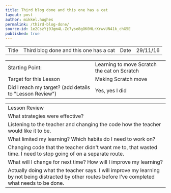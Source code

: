 ```yaml
---
title: Third blog done and this one has a cat
layout: post
author: mikkel.hughes
permalink: /third-blog-done/
source-id: 1e2CszYj9Jgm4L-Zc7yse8gOK0HLrXrwvUN41k_chG5E
published: true
---
```

<table>
  <tr>
    <td>Title</td>
    <td>Third blog done and this one has a cat</td>
    <td>    Date</td>
    <td>29/11/16</td>
  </tr>
</table>


<table>
  <tr>
    <td>Starting Point:</td>
    <td>Learning to move Scratch the cat on Scratch</td>
  </tr>
  <tr>
    <td>Target for this Lesson</td>
    <td>Making Scratch move </td>
  </tr>
  <tr>
    <td>Did I reach my target? 
(add details to "Lesson Review")</td>
    <td>Yes, yes I did</td>
  </tr>
</table>


<table>
  <tr>
    <td>Lesson Review</td>
  </tr>
  <tr>
    <td> What strategies were effective? </td>
  </tr>
  <tr>
    <td>Listening to the teacher and changing the code how the teacher would like it to be.</td>
  </tr>
  <tr>
    <td>What limited my learning? Which habits do I need to work on? </td>
  </tr>
  <tr>
    <td>Changing code that the teacher didn't want me to, that wasted time. I need to stop going of on a separate route.</td>
  </tr>
  <tr>
    <td>What will I change for next time? How will I improve my learning?</td>
  </tr>
  <tr>
    <td>Actually doing what the teacher says. I will improve my learning by not being distracted by other routes before I’ve completed what needs to be done.</td>
  </tr>
</table>



